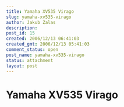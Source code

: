 ```yaml
---
title: Yamaha XV535 Virago 
slug: yamaha-xv535-virago
author: Jakub Zalas
description: 
post_id: 15
created: 2006/12/13 06:41:03
created_gmt: 2006/12/13 05:41:03
comment_status: open
post_name: yamaha-xv535-virago
status: attachment
layout: post
---
```


# Yamaha XV535 Virago 

